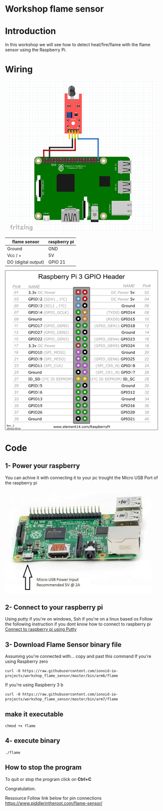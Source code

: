 # Workshop flame sensor

# Introduction
In this workshop we will see how to detect heat/fire/flame with the flame sensor using the Raspberry Pi. 

# Wiring

![fire](doc/img/scheme.png)

|flame sensor         |  raspberry pi  |
|---------------------|----------------|
| Ground 		      | GND            |
| Vcc / + 		      | 5V             |
| DO (digital output) | GPIO 21        |

![wiring](doc/img/gpio.png)

# Code

## 1- Power your raspberry

You can achive it with connecting it to your pc trought the Micro USB Port of the raspberry pi

![power](doc/img/1-min.jpg)

## 2- Connect to your raspberry pi
Using putty if you're on windows, Ssh if you're on a linux based os
Follow the following instruction if you dont know how to connect to raspberry pi
[Connect to raspberry pi using Putty](https://github.com/ionoid-io-projects/workshop/blob/master/doc/od-iot-raspbian-rpi-zero-windows.md#5-first-boot)

## 3- Download Flame Sensor binary file

Assuming you're connected with... copy and past this command
If you're using Raspberry zero
```
curl -O https://raw.githubusercontent.com/ionoid-io-projects/workshop_flame_sensor/master/bin/arm6/flame
```

If you're using Raspberry 3 b
```
curl -O https://raw.githubusercontent.com/ionoid-io-projects/workshop_flame_sensor/master/bin/arm7/flame
```
## make it executable
```
chmod +x flame
```

## 4- execute binary
```
./flame
```

## How to stop the program
To quit or stop the program click on **Ctrl+C**


Congratulation.

Ressource
Follow link below for pin connections 
https://www.piddlerintheroot.com/flame-sensor/